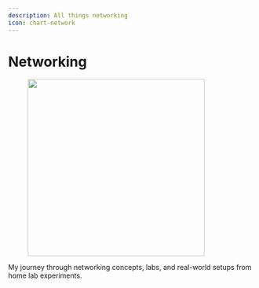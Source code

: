 ```yaml
---
description: All things networking
icon: chart-network
---
```


# Networking&#x20;

<figure><img src="../../.gitbook/assets/room connection GIF.gif" alt="" width="360"><figcaption></figcaption></figure>

My journey through networking concepts, labs, and real-world setups from home lab experiments.
